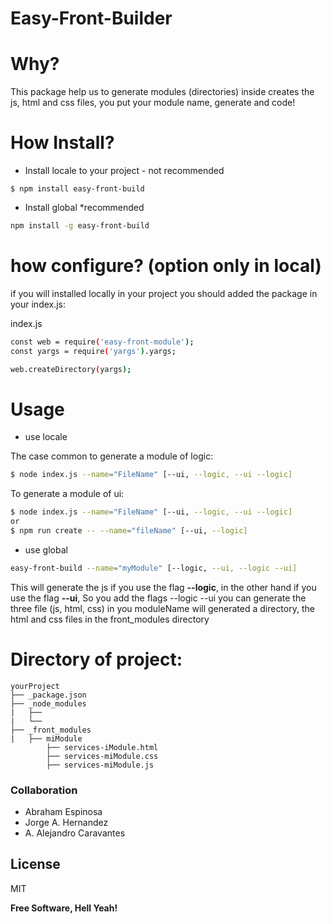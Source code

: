 # Easy-Front-Builder

# Why?

This package help us to generate modules (directories) inside creates the js, html and css files, 
you put your module name, generate and code! 

 # How Install?
 
 - Install locale to your project - not recommended
 
 ```
$ npm install easy-front-build 
 ```
 
 - Install global *recommended
 ```sh
 npm install -g easy-front-build
 ```
  
 # how configure? (option only in local) 
 if you will installed locally in your project you should added the package in your index.js:
 
 index.js
 ```sh
 const web = require('easy-front-module');
 const yargs = require('yargs').yargs;
 
 web.createDirectory(yargs);
 
 ```

# Usage

 - use locale

The case common to  generate a module of logic:

```sh
$ node index.js --name="FileName" [--ui, --logic, --ui --logic]
```

To generate a module of ui:

```sh
$ node index.js --name="FileName" [--ui, --logic, --ui --logic]
or
$ npm run create -- --name="fileName" [--ui, --logic]
```

- use global

```sh
easy-front-build --name="myModule" [--logic, --ui, --logic --ui]
```

This will generate the js if you use the flag **--logic**, in the other hand if you use the flag **--ui**,
So you add the flags --logic --ui you can generate the three file (js, html, css) in you moduleName
will generated a directory, the html and css files in the front_modules directory

 # Directory of project:
```tree
yourProject
├── _package.json
├── _node_modules
|   ├── 
|   └── 
├── _front_modules
|   ├── miModule
        ├── services-iModule.html
        ├── services-miModule.css
        ├── services-miModule.js
 ```

### Collaboration

 - Abraham Espinosa
 - Jorge A. Hernandez
 - A. Alejandro Caravantes

License
----

MIT


**Free Software, Hell Yeah!**

 
